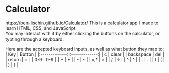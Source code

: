 # Calculator
https://ben-lischin.github.io/Calculator/
This is a calculator app I made to learn HTML, CSS, and JavaScript.\
You may interact with it by either clicking the buttons on the calculator, or typting through a keyboard.

Here are the accepted keyboard inputs, as well as what button they map to:
| Key           | Button        |
|:-------------:|:-------------:|
| c             | clear         |
| backspace     | del           |
| return        | =             |
| 0-9           | 0-9           |
| +             | +             |
| -             | -             |
| x,*           | ×             |
| /             | ÷             |
| ^             | ^             |
| .             | .             |
| (             | (             |
| )             | )             |
